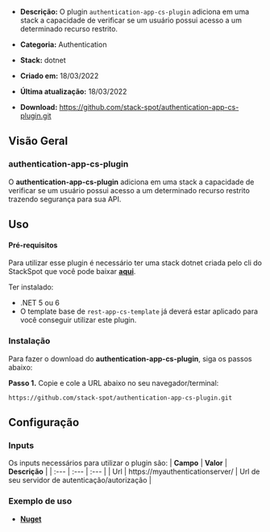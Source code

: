- **Descrição:** O plugin `authentication-app-cs-plugin` adiciona em uma stack a capacidade de verificar se um usuário possui acesso a um determinado recurso restrito. 

- **Categoria:** Authentication
- **Stack:** dotnet
- **Criado em:** 18/03/2022
- **Última atualização:** 18/03/2022
- **Download:** https://github.com/stack-spot/authentication-app-cs-plugin.git


## **Visão Geral**
### **authentication-app-cs-plugin**

O **authentication-app-cs-plugin** adiciona em uma stack a capacidade de verificar se um usuário possui acesso a um determinado recurso restrito trazendo segurança para sua API.

## **Uso**

#### **Pré-requisitos**
Para utilizar esse plugin é necessário ter uma stack dotnet criada pelo cli do StackSpot que você pode baixar [**aqui**](https://stackspot.com.br/).

Ter instalado:
- .NET 5 ou 6 
- O template base de `rest-app-cs-template` já deverá estar aplicado para você conseguir utilizar este plugin. 

### **Instalação**
Para fazer o download do **authentication-app-cs-plugin**, siga os passos abaixo:

**Passo 1.** Copie e cole a URL abaixo no seu navegador/terminal:
```
https://github.com/stack-spot/authentication-app-cs-plugin.git
```

## **Configuração**

### **Inputs**
Os inputs necessários para utilizar o plugin são:
| **Campo** | **Valor** | **Descrição** |
| :--- | :--- | :--- |
| Url | https://myauthenticationserver/ | Url de seu servidor de autenticação/autorização |

### **Exemplo de uso**
- [**Nuget**](https://www.nuget.org/packages/StackSpot.Authentication/)
